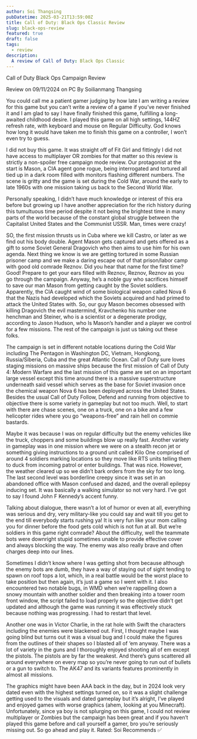 ```yaml
---
author: Soi Thangsing
pubDatetime: 2025-03-21T13:59:00Z
title: Call of Duty: Black Ops Classic Review
slug: black-ops-review
featured: true
draft: false
tags:
  - review
description:
  A review of Call of Duty: Black Ops Classic
---
```

Call of Duty Black Ops Campaign Review
 
Review on 09/11/2024 on PC
By Soilianmang Thangsing

You could call me a patient gamer judging by how late I am writing a review for this game but you can’t write a review of a game if you’ve never finished it and I am glad to say I have finally finished this game, fulfilling a long-awaited childhood desire. 
I played this game on all high settings, 144HZ refresh rate, with keyboard and mouse on Regular Difficulty. God knows how long it would have taken me to finish this game on a controller, I won’t even try to guess. 

I did not buy this game. It was straight off of Fit Girl and fittingly I did not have access to multiplayer OR zombies for that matter so this review is strictly a non-spoiler free campaign mode review.
Our protagonist at the start is Mason, a CIA agent gone rogue, being interrogated and tortured all tied up in a dark room filled with monitors flashing different numbers. The scene is gritty and the game is set during the Cold War, around the early to late 1960s with one mission taking us back to the Second World War. 

Personally speaking, I didn’t have much knowledge or interest of this era before but growing up I have another appreciation for the rich history during this tumultuous time period despite it not being the brightest time in many parts of the world because of the constant global struggle between the Capitalist United States and the Communist USSR. Man, times were crazy!

SO, the first mission thrusts us in Cuba where we kill Castro, or later as we find out his body double. Agent Mason gets captured and gets offered as a gift to some Soviet General Dragovich who then aims to use him for his own agenda. 
Next thing we know is we are getting tortured in some Russian prisoner camp and we make a daring escape out of that prison/labor camp with good old comrade Reznov. Did you hear that name for the first time? Good! Prepare to get your ears filled with Reznov, Reznov, Reznov as you go through the campaign. Anyway, he’s a noble guy who sacrifices himself to save our man Mason from getting caught by the Soviet soldiers.
Apparently, the CIA caught wind of some biological weapon called Nova 6 that the Nazis had developed which the Soviets acquired and had primed to attack the United States with. So, our guy Mason becomes obsessed with killing Dragovich the evil mastermind, Kravchenko his number one henchman and Steiner, who is a scientist or a degenerate prodigy, according to Jason Hudson, who Is Mason’s handler and a player we control for a few missions. The rest of the campaign is just us taking out these folks. 

The campaign is set in different notable locations during the Cold War including The Pentagon in Washington DC, Vietnam, Hongkong, Russia/Siberia, Cuba and the great Atlantic Ocean. 
Call of Duty sure loves staging missions on massive ships because the first mission of Call of Duty 4: Modern Warfare and the last mission of this game are set on an important large vessel except this time around there is a massive superstructure underneath said vessel which serves as the base for Soviet invasion once the chemical weapon Nova 6 has been deployed across the United States. 
Besides the usual Call of Duty Follow, Defend and running from objective to objective there is some variety in gameplay but not too much. Well, to start with there are chase scenes, one on a truck, one on a bike and a few helicopter rides where you go “weapons-free” and rain hell on commie bastards.

Maybe it was because I was on regular difficulty but the enemy vehicles like the truck, choppers and some buildings blow up really fast.
Another variety in gameplay was in one mission where we were on a stealth recon jet or something giving instructions to a ground unit called Kilo One comprised of around 4 soldiers marking locations so they move like RTS units telling them to duck from incoming patrol or enter buildings. That was nice. However, the weather cleared up so we didn’t bark orders from the sky for too long. 
The last second level was borderline creepy since it was set in an abandoned office with Mason confused and dazed, and the overall epilepsy inducing set. It was basically a walking simulator so not very hard. I’ve got to say I found John F Kennedy’s accent funny.

Talking about dialogue, there wasn’t a lot of humor or even at all, everything was serious and dry, very military-like you could say and wait till you get to the end till everybody starts rushing ya! It is very fun like your mom calling you for dinner before the food gets cold which is not fun at all. But we’re soldiers in this game right comrade?
About the difficulty, well the teammate bots were downright stupid sometimes unable to provide effective cover and always blocking the way. The enemy was also really brave and often charges deep into our lines.

Sometimes I didn’t know where I was getting shot from because although the enemy bots are dumb, they have a way of staying out of sight tending to spawn on roof tops a lot, which, in a real battle would be the worst place to take position but then again, it’s just a game so I went with it. 
I also encountered two notable bugs, in WMD when we’re rappelling down a snowy mountain with another soldier and then breaking into a tower room front window, the script failed to load properly so the objective didn’t get updated and although the game was running it was effectively stuck because nothing was progressing. I had to restart that level. 

Another one was in Victor Charlie, in the rat hole with Swift the characters including the enemies were blackened out. First, I thought maybe I was going blind but turns out it was a visual bug and I could make the figures from the outlines of their shapes so I blasted all of ‘em anyway.
There was a lot of variety in the guns and I thoroughly enjoyed shooting all of em except the pistols. The pistols are by far the weakest. And there’s guns scattered all around everywhere on every map so you’re never going to run out of bullets or a gun to switch to. The AK47 and its variants features prominently in almost all missions.   

The graphics might have been AAA back in the day, but in 2024 look very dated even with the highest settings turned on, so it was a slight challenge getting used to the visuals and dated gameplay but it’s alright, I’ve played and enjoyed games with worse graphics (ahem, looking at you Minecraft).
Unfortunately, since ya boy is not splurging on this game, I could not review multiplayer or Zombies but the campaign has been great and if you haven’t played this game before and call yourself a gamer, bro you’re seriously missing out. So go ahead and play it. 
Rated: Soi Recommends ✅

